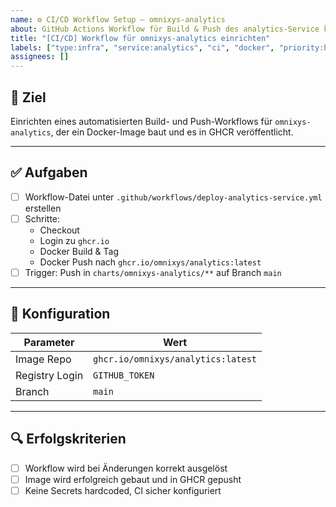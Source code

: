 ```yaml
---
name: ⚙️ CI/CD Workflow Setup – omnixys-analytics
about: GitHub Actions Workflow für Build & Push des analytics-Service konfigurieren
title: "[CI/CD] Workflow für omnixys-analytics einrichten"
labels: ["type:infra", "service:analytics", "ci", "docker", "priority:high"]
assignees: []
---
```


## 🎯 Ziel

Einrichten eines automatisierten Build- und Push-Workflows für `omnixys-analytics`, der ein Docker-Image baut und es in GHCR veröffentlicht.

---

## ✅ Aufgaben

- [ ] Workflow-Datei unter `.github/workflows/deploy-analytics-service.yml` erstellen
- [ ] Schritte:
  - Checkout
  - Login zu `ghcr.io`
  - Docker Build & Tag
  - Docker Push nach `ghcr.io/omnixys/analytics:latest`
- [ ] Trigger: Push in `charts/omnixys-analytics/**` auf Branch `main`

---

## 🔧 Konfiguration

| Parameter      | Wert                               |
| -------------- | ---------------------------------- |
| Image Repo     | `ghcr.io/omnixys/analytics:latest` |
| Registry Login | `GITHUB_TOKEN`                     |
| Branch         | `main`                             |

---

## 🔍 Erfolgskriterien

- [ ] Workflow wird bei Änderungen korrekt ausgelöst
- [ ] Image wird erfolgreich gebaut und in GHCR gepusht
- [ ] Keine Secrets hardcoded, CI sicher konfiguriert
